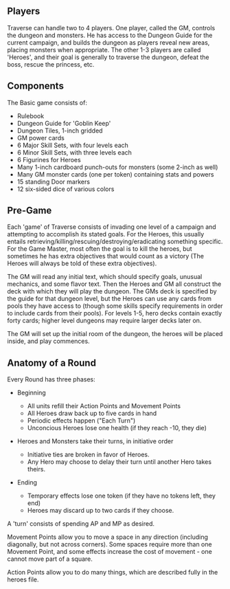 ## Players

Traverse can handle two to 4 players. One player, called the GM, controls the
dungeon and monsters. He has access to the Dungeon Guide for the current
campaign, and builds the dungeon as players reveal new areas, placing monsters
when appropriate. The other 1-3 players are called 'Heroes', and their goal is
generally to traverse the dungeon, defeat the boss, rescue the princess, etc.

## Components

The Basic game consists of:

* Rulebook
* Dungeon Guide for 'Goblin Keep'
* Dungeon Tiles, 1-inch gridded
* GM power cards
* 6 Major Skill Sets, with four levels each
* 6 Minor Skill Sets, with three levels each
* 6 Figurines for Heroes
* Many 1-inch cardboard punch-outs for monsters (some 2-inch as well)
* Many GM monster cards (one per token) containing stats and powers
* 15 standing Door markers
* 12 six-sided dice of various colors

## Pre-Game

Each 'game' of Traverse consists of invading one level of a campaign and attempting
to accomplish its stated goals. For the Heroes, this usually entails
retrieving/killing/rescuing/destroying/eradicating something specific. For the
Game Master, most often the goal is to kill the heroes, but sometimes he has
extra objectives that would count as a victory (The Heroes will always be told
of these extra objectives).

The GM will read any initial text, which should specify goals, unusual mechanics,
and some flavor text. Then the Heroes and GM all construct the deck with
which they will play the dungeon. The GMs deck is specified by the guide
for that dungeon level, but the Heroes can use any cards from pools they
have access to (though some skills specify requirements in order to include
cards from their pools). For levels 1-5, hero decks contain exactly forty cards;
higher level dungeons may require larger decks later on.

The GM will set up the initial room of the dungeon, the heroes will be
placed inside, and play commences.

## Anatomy of a Round

Every Round has three phases:

* Beginning
  * All units refill their Action Points and Movement Points
  * All Heroes draw back up to five cards in hand
  * Periodic effects happen ("Each Turn")
  * Unconcious Heroes lose one health (if they reach -10, they die)

* Heroes and Monsters take their turns, in initiative order
  * Initiative ties are broken in favor of Heroes.
  * Any Hero may choose to delay their turn until another Hero takes theirs.

* Ending
  * Temporary effects lose one token (if they have no tokens left, they end)
  * Heroes may discard up to two cards if they choose.

A 'turn' consists of spending AP and MP as desired.

Movement Points allow you to move a space in any direction (including diagonally,
but not across corners). Some spaces require more than one Movement Point, and
some effects increase the cost of movement - one cannot move part of a square.

Action Points allow you to do many things, which are described fully in the
heroes file.
